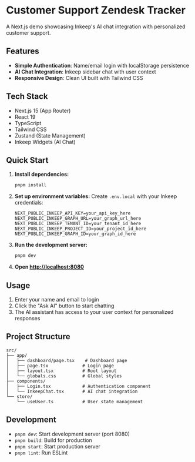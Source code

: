 # Customer Support Zendesk Tracker

A Next.js demo showcasing Inkeep's AI chat integration with personalized customer support.

## Features

- **Simple Authentication**: Name/email login with localStorage persistence
- **AI Chat Integration**: Inkeep sidebar chat with user context
- **Responsive Design**: Clean UI built with Tailwind CSS

## Tech Stack

- Next.js 15 (App Router)
- React 19
- TypeScript
- Tailwind CSS
- Zustand (State Management)
- Inkeep Widgets (AI Chat)

## Quick Start

1. **Install dependencies:**
   ```bash
   pnpm install
   ```

2. **Set up environment variables:**
   Create `.env.local` with your Inkeep credentials:
   ```env
   NEXT_PUBLIC_INKEEP_API_KEY=your_api_key_here
   NEXT_PUBLIC_INKEEP_GRAPH_URL=your_graph_url_here
   NEXT_PUBLIC_INKEEP_TENANT_ID=your_tenant_id_here
   NEXT_PUBLIC_INKEEP_PROJECT_ID=your_project_id_here
   NEXT_PUBLIC_INKEEP_GRAPH_ID=your_graph_id_here
   ```

3. **Run the development server:**
   ```bash
   pnpm dev
   ```

4. **Open [http://localhost:8080](http://localhost:8080)**

## Usage

1. Enter your name and email to login
2. Click the "Ask AI" button to start chatting
3. The AI assistant has access to your user context for personalized responses

## Project Structure

```
src/
├── app/
│   ├── dashboard/page.tsx    # Dashboard page
│   ├── page.tsx             # Login page
│   ├── layout.tsx           # Root layout
│   └── globals.css          # Global styles
├── components/
│   ├── Login.tsx            # Authentication component
│   └── InkeepChat.tsx       # AI chat integration
└── store/
    └── useUser.ts           # User state management
```

## Development

- `pnpm dev`: Start development server (port 8080)
- `pnpm build`: Build for production
- `pnpm start`: Start production server
- `pnpm lint`: Run ESLint
